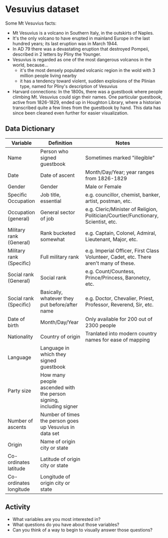 # Vesuvius dataset

Some Mt Vesuvius facts:
- Mt Vesuvius is a volcano in Southern Italy, in the outskirts of Naples.
- It's the only volcano to have erupted in mainland Europe in the last hundred years; its last eruption was in March 1944.
- In AD 79 there was a devastating eruption that destroyed Pompeii, described in 2 letters by Pliny the Younger. 
- Vesuvius is regarded as one of the most dangerous volcanos in the world, because... 
  - it's the most densely populated volcanic region in the wold with 3 million people living nearby
  - it has a tendency toward violent, sudden explosions of the Plinian type, named for Pliny's description of Vesuvius
- Harvard connections: In the 1800s, there was a guestbook where people climbing Mt. Vesuvius could sign their names. One particular guestbook, active from 1826-1829, ended up in Houghton Library, where a historian transcribed quite a few lines from the guestbook by hand. This data has since been cleaned even further for easier visualization.

## Data Dictionary

| Variable | Definition | Notes |
| -------- | ---------- | ----- |
| Name | Person who signed guestbook | Sometimes marked "illegible" |
| Date | Date of ascent | Month/Day/Year; year ranges from 1826-1829 |
| Gender | Gender | Male or Female |
| Specific Occupation | Job title, essential | e.g. councillor, chemist, banker, artist, postman, etc. |
| Occupation (general) | General sector of job | e.g. Cleric/Minister of Religion, Politician/Courtier/Functionary, Scientist, etc. |
| Military rank (General) | Rank bucketed somewhat | e.g. Captain, Colonel, Admiral, Lieutenant, Major, etc. |
| Military rank (Specific) | Full military rank | e.g. Imperial Officer, First Class Volunteer, Cadet, etc. There aren't many of these. |
| Social rank (General) | Social rank | e.g. Count/Countess, Prince/Princess, Baronetcy, etc. |
| Social rank (Specific) | Basically, whatever they put before/after name | e.g. Doctor, Chevalier, Priest, Professor, Reverend, Sir, etc. |
| Date of birth | Month/Day/Year | Only available for 200 out of 2300 people |
| Nationality | Country of origin | Tranlated into modern country names for ease of mapping |
| Language | Language in which they signed guestbook |  |
| Party size | How many people ascended with the person signing, including signer |  |
| Number of ascents | Number of times the person goes up Vesuvius in data set |  |
| Origin | Name of origin city or state | |
| Co-ordinates latitude | Latitude of origin city or state | |
| Co-ordinates longitude | Longitude of origin city or state | |

## Activity
- What variables are you most interested in? 
- What questions do you have about those variables? 
- Can you think of a way to begin to visually answer those questions? 
